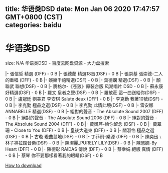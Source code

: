 
title: 华语类DSD
date: Mon Jan 06 2020 17:47:57 GMT+0800 (CST)    
categories: baidu
---

# 华语类DSD
size: N/A
 华语类DSD - 百度云网盘资源 - 大力盘搜索
 
|- 張信哲 精選 (DFF) - 0 B
|- 張德蘭 精選18首(DSF) - 0 B
|- 張崇基 張崇德-二人的重唱 (DFF) - 0 B
|- 娛樂千禧精選(DSF) - 0 B
|- 葉德嫻 精選(DSF) - 0 B
|- 顏聯武 聯想(DSF) - 0 B
|- 腾格尔-《苍狼》原装台版 风潮唱片 DSD - 0 B
|- 蘇永康好精選(DSF) - 0 B
|- 羅文 皇者之聲(DSF) - 0 B
|- 羅敏莊  這一曲送給你(DSF) - 0 B
|- 盧冠廷 劉美君 李安琪 Salute deux (DFF) - 0 B
|- 李克勤 我著10號(DSF) - 0 B
|- 李克勤 極品之選(DSF) - 0 B
|- 李克勤 此情此境(DSF) - 0 B
|- 雷安娜 ANNABELLE 精選(DSF) - 0 B
|- 絕對的聲音 - The Absolute Sound 2007 (DFF) - 0 B
|- 絕對的聲音 - The Absolute Sound 2006 (DFF) - 0 B
|- 絕對的聲音 - The Absolute Sound 2004 (DFF) - 0 B
|- 黃凱芹-給你留念 (DSF) - 0 B
|- 黃翠珊 - Close to You (DFF) - 0 B
|- 皇後大道東 (DFF) - 0 B
|- 關淑怡 極品之選(DSF) - 0 B
|- 古璇 璇曲蔓地(DSF) - 0 B
|- 丁菲飛-樂源 (DFF) - 0 B
|- 陳奕迅﹨林子祥拉闊音樂(DSF) - 0 B
|- 陳潔麗_PURELY LILY(DSF) - 0 B
|- 陳慧嫻-By Heart (DFF) - 0 B
|- 陳德彰 RAIDAS 傳說 (DFF) - 0 B
|- 蔡幸娟 絕版 真情 (DFF) - 0 B
|- 蔡琴 你不要那樣看著我的眼睛(DSF) - 0 B

[How to download](https://bpcam.bemobtrk.com/go/2ceec3aa-1ca2-46d6-b9ff-aaa5c184517c?jno=3443)